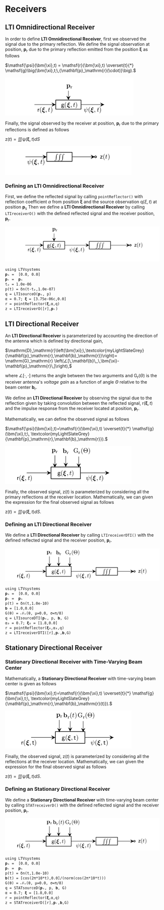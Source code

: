 # Receivers

## LTI Omnidirectional Receiver

In order to define **LTI Omnidirectional Receiver**, first we observed the signal due to the primary reflection. We define the signal observation at position, $\mathbf{p}_\mathrm{r}$
due to the primary reflection emitted from the position $\bm{\xi}$ as follows 

$\mathsf{\psi}(\bm{\xi},t) = \mathsf{r}(\bm{\xi},t) \overset{t}{*} \mathsf{g}\big(\bm{\xi},t;\,{\mathbf{p}_\mathrm{r}(\cdot)}\big).$

![](https://raw.githubusercontent.com/NMSU-ISA/LTVsystems/main/docs/src/assets/LTI_receivers.png)

Finally, the signal observed by the receiver at position, $\mathbf{p}_\mathrm{r}$ due to the primary reflections is defined as follows

$\mathsf{z}(t) = ∭ \mathsf{\psi}(\bm{\xi},t) dS$

![](https://raw.githubusercontent.com/NMSU-ISA/LTVsystems/main/docs/src/assets/Integrator_BD.png)

### Defining an LTI Omnidirectional Receiver

First, we define the reflected signal by  calling `pointReflector()` with reflection coefficient $\alpha$ from position $\bm{\xi}$ and the source observation $\mathsf{q}(\xi,t)$
at position $\mathbf{p}_\mathrm{s}$ Then we define a  **LTI Omnidirectional Receiver** by calling `LTIreceiverO()` with the defined reflected signal and the receiver position, $\mathbf{p}_\mathrm{r}$.

![](https://raw.githubusercontent.com/NMSU-ISA/LTVsystems/main/docs/src/assets/LTIOmni_Receiverblock.png)

```@example
using LTVsystems
𝐩ₛ =  [0.0, 0.0]
𝐩ᵣ =  𝐩ₛ
tₚ = 1.0e-06
p(t) = δn(t-tₚ,1.0e-07)
q = LTIsourceO(𝐩ₛ, p)
α = 0.7; 𝛏 = [3.75e-06c,0.0]
r = pointReflector(𝛏,α,q)
z = LTIreceiverO([r],𝐩ᵣ)
```

## LTI Directional Receiver

An **LTI Directional Receiver** is parameterized by accounting the direction of the antenna which is defined by directional gain,

$\mathrm{D}_\mathrm{r}\left(\bm{\xi};\,\textcolor{myLightSlateGrey}
{\mathbf{p}_\mathrm{r},\mathbf{b}_\mathrm{r}}\right)= \mathrm{G}_\mathrm{r}
\left(∠[\,\mathbf{b}\,,\,\bm{\xi}-\mathbf{p}_\mathrm{r}\,]\right),$

where $∠[⋅,⋅]$ returns the angle between the two arguments and $\mathrm{G}_\mathrm{r}(\Theta)$
is the receiver antenna's $\textit{voltage gain}$ as a function of angle $\Theta$ relative to the beam center $\mathbf{b}_\mathrm{r}$.

We define an **LTI Directional Receiver** by observing the signal due to the reflection given by taking convolution between the reflected signal, $\mathsf{r}(\bm{\xi},t)$ and the impulse response from the receiver located at position, $\mathbf{p}_\mathrm{r}$.

Mathematically, we can define the observed signal as follows


$\mathsf{\psi}(\bm{\xi},t)=\mathsf{r}(\bm{\xi},t) \overset{t}{*} \mathsf{g}(\bm{\xi},t;\,
\textcolor{myLightSlateGrey}{\mathbf{p}_\mathrm{r},\mathbf{b}_\mathrm{r}}).$

![](https://raw.githubusercontent.com/NMSU-ISA/LTVsystems/main/docs/src/assets/Dir_Receiver.png)

Finally, the observed signal, $\mathsf{z}(t)$ is parameterized by considering
all the primary reflections at the receiver location. Mathematically, we can given the expression for the final observed signal as follows

$\mathsf{z}(t) = ∭ \mathsf{\psi}(\bm{\xi},t) dS.$

### Defining an LTI Directional Receiver

We define a  **LTI Directional Receiver** by calling `LTIreceiverDTI()` with the defined reflected signal and the receiver position, $\mathbf{p}_\mathrm{r}$.

![](https://raw.githubusercontent.com/NMSU-ISA/LTVsystems/main/docs/src/assets/Dir_Receiverall.png)

```@example
using LTVsystems
𝐩ₛ =  [0.0, 0.0]
𝐩ᵣ =  𝐩ₛ
p(t) = δn(t,1.0e-10)
𝐛 = [1.0,0.0]
G(θ) = 𝒩ᵤ(θ, μ=0.0, σ=π/8)
q = LTIsourceDTI(𝐩ₛ, p, 𝐛, G)
α₀ = 0.7; 𝛏₀ = [1.8,0.0]
r = pointReflector(𝛏₀,α₀,q)
z = LTIreceiverDTI([r],𝐩ᵣ,𝐛,G)
```
## Stationary Directional Receiver

### Stationary Directional Receiver with Time-Varying Beam Center

Mathematically, a **Stationary Directional Receiver** with time-varying beam center is given as follows

$\mathsf{\psi}(\bm{\xi},t)=\mathsf{r}(\bm{\xi},t) \overset{t}{*} \mathsf{g}(\bm{\xi},t;\,
\textcolor{myLightSlateGrey}{\mathbf{p}_\mathrm{r},\mathbf{b}_\mathrm{r}(t)}).$

![](https://raw.githubusercontent.com/NMSU-ISA/LTVsystems/main/docs/src/assets/StationaryDir_Receiver.png)

Finally, the observed signal, $\mathsf{z}(t)$ is parameterized by considering
all the reflections at the receiver location. Mathematically, we can given the expression for the final observed signal as follows

$\mathsf{z}(t) = ∭ \mathsf{\psi}(\bm{\xi},t) dS.$

### Defining an Stationary Directional Receiver

We define a  **Stationary Directional Receiver** with time-varying beam center by calling `STATreceiverD()` with the defined reflected signal and the receiver position, $\mathbf{p}_\mathrm{r}$.

![](https://raw.githubusercontent.com/NMSU-ISA/LTVsystems/main/docs/src/assets/StationaryDir_Receiverall.png)

```@example
using LTVsystems
𝐩ₛ =  [0.0, 0.0]
𝐩ᵣ =  𝐩ₛ
p(t) = δn(t,1.0e-10)
𝐛(t) = [cos(2π*10*t),0.0]/(norm(cos(2π*10*t)))
G(θ) = 𝒩ᵤ(θ, μ=0.0, σ=π/8)
q = STATsourceD(𝐩ₛ, p, 𝐛, G)
α = 0.7; 𝛏 = [1.8,0.0]
r = pointReflector(𝛏,α,q)
z = STATreceiverD([r],𝐩ᵣ,𝐛,G)
```
